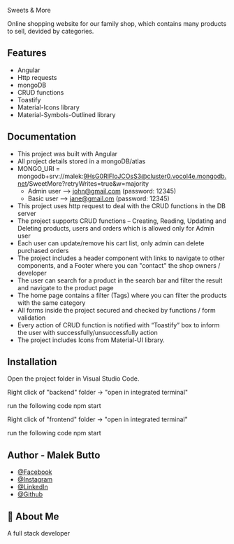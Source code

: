 
Sweets & More

Online shopping website for our family shop, which contains many
products to sell, devided by categories.


## Features

- Angular
- Http requests
- mongoDB
- CRUD functions
- Toastify
- Material-Icons library
- Material-Symbols-Outlined library 


## Documentation

- This project was built with Angular
- All project details stored in a mongoDB/atlas
- MONGO_URI = mongodb+srv://malek:9HsG0RlFloJCOsS3@cluster0.vocol4e.mongodb.net/SweetMore?retryWrites=true&w=majority
  - Admin user --> john@gmail.com (password: 12345)
  - Basic user --> jane@gmail.om (password: 12345)
- This project uses http request to deal with the CRUD functions in the DB server
- The project supports CRUD functions – Creating, Reading, Updating and Deleting products, users and orders which is allowed only for Admin user
- Each user can update/remove his cart list, only admin can delete purchased orders
- The project includes a header component with links to navigate to other components, and a Footer where you can "contact" the shop owners / developer
- The user can search for a product in the search bar and filter the result and navigate to the product page
- The home page contains a filter (Tags) where you can filter the products with the same category
- All forms inside the project secured and checked by functions / form validation
- Every action of CRUD function is notified with “Toastify” box to inform the user with successfully/unsuccessfully action
- The project includes Icons from Material-UI library.

## Installation

Open the project folder in Visual Studio Code.

Right click of "backend" folder -> "open in integrated terminal"

run the following code
  npm start

Right click of "frontend" folder -> "open in integrated terminal"

run the following code
  npm start
  
## Author - Malek Butto

- [@Facebook](https://www.facebook.com/malek.butto/)
- [@Instagram](https://www.instagram.com/malekbutto/)
- [@LinkedIn](https://www.linkedin.com/in/malek-butto/)
- [@Github](https://github.com/malekbutto/)


## 🚀 About Me
A full stack developer